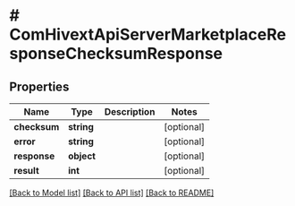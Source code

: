 # # ComHivextApiServerMarketplaceResponseChecksumResponse

## Properties

Name | Type | Description | Notes
------------ | ------------- | ------------- | -------------
**checksum** | **string** |  | [optional]
**error** | **string** |  | [optional]
**response** | **object** |  | [optional]
**result** | **int** |  | [optional]

[[Back to Model list]](../../README.md#models) [[Back to API list]](../../README.md#endpoints) [[Back to README]](../../README.md)
